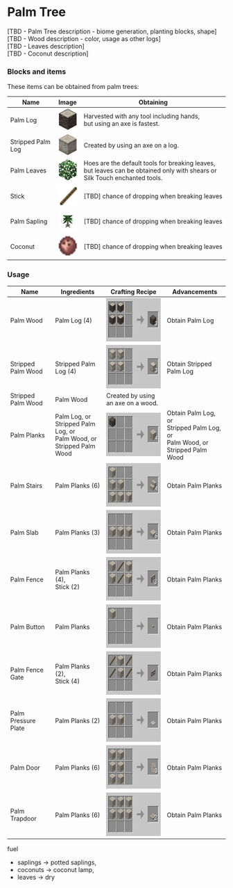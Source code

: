 # Palm Tree
[TBD - Palm Tree description - biome generation, planting blocks, shape]<br>
[TBD - Wood description - color, usage as other logs]<br>
[TBD - Leaves description]<br>
[TBD - Coconut description]<br>

### Blocks and items
These items can be obtained from palm trees:


| Name               | Image                                                                    | Obtaining                                                                                                                      |
|--------------------|--------------------------------------------------------------------------|--------------------------------------------------------------------------------------------------------------------------------|
| Palm Log           | <img src="./img/palm_item_1.png" alt="Palm Item" height="50" width="50"> | Harvested with any tool including hands, <br>but using an axe is fastest.                                                      |
| Stripped Palm Log  | <img src="./img/palm_item_2.png" alt="Palm Item" height="50" width="50"> | Created by using an axe on a log.                                                                                              |
| Palm Leaves        | <img src="./img/palm_item_3.png" alt="Palm Item" height="50" width="50"> | Hoes are the default tools for breaking leaves, <br>but leaves can be obtained only with shears or Silk Touch enchanted tools. |
| Stick              | <img src="./img/palm_item_4.png" alt="Palm Item" height="50" width="50"> | [TBD] chance of dropping when breaking leaves                                                                                  |
| Palm Sapling       | <img src="./img/palm_item_5.png" alt="Palm Item" height="50" width="50"> | [TBD] chance of dropping when breaking leaves                                                                                  |
| Coconut            | <img src="./img/palm_item_6.png" alt="Palm Item" height="50" width="50"> | [TBD] chance of dropping when breaking leaves                                                                                  |


### Usage

| Name                | Ingredients                                                                   | Crafting Recipe                                                     | Advancements                                                                         |
|---------------------|-------------------------------------------------------------------------------|---------------------------------------------------------------------|--------------------------------------------------------------------------------------|
| Palm Wood           | Palm Log (4)                                                                  | <img src="./img/recipe_palm_2.png" alt="Palm Recipe" height="100">  | Obtain Palm Log                                                                      |
| Stripped Palm Wood  | Stripped Palm Log (4)                                                         | <img src="./img/recipe_palm_1.png" alt="Palm Recipe" height="100">  | Obtain Stripped Palm Log                                                             |
| Stripped Palm Wood  | Palm Wood                                                                     | Created by using an axe on a wood.                                  |                                                                                      |
| Palm Planks         | Palm Log, or<br> Stripped Palm Log, or<br>Palm Wood, or<br>Stripped Palm Wood | <img src="./img/recipe_palm_5.png" alt="Palm Recipe" height="100">  | Obtain Palm Log, or<br> Stripped Palm Log, or<br>Palm Wood, or<br>Stripped Palm Wood |
| Palm Stairs         | Palm Planks (6)                                                               | <img src="./img/recipe_palm_4.png" alt="Palm Recipe" height="100">  | Obtain Palm Planks                                                                   |
| Palm Slab           | Palm Planks (3)                                                               | <img src="./img/recipe_palm_3.png" alt="Palm Recipe" height="100">  | Obtain Palm Planks                                                                   |
| Palm Fence          | Palm Planks (4), <br>Stick (2)                                                | <img src="./img/recipe_palm_7.png" alt="Palm Recipe" height="100">  | Obtain Palm Planks                                                                   |
| Palm Button         | Palm Planks                                                                   | <img src="./img/recipe_palm_6.png" alt="Palm Recipe" height="100">  | Obtain Palm Planks                                                                   |
| Palm Fence Gate     | Palm Planks (2), <br>Stick (4)                                                | <img src="./img/recipe_palm_8.png" alt="Palm Recipe" height="100">  | Obtain Palm Planks                                                                   |
| Palm Pressure Plate | Palm Planks (2)                                                               | <img src="./img/recipe_palm_10.png" alt="Palm Recipe" height="100"> | Obtain Palm Planks                                                                   |
| Palm Door           | Palm Planks (6)                                                               | <img src="./img/recipe_palm_9.png" alt="Palm Recipe" height="100">  | Obtain Palm Planks                                                                   |
| Palm Trapdoor       | Palm Planks (6)                                                               | <img src="./img/recipe_palm_11.png" alt="Palm Recipe" height="100"> | Obtain Palm Planks                                                                   |



fuel

- saplings -> potted saplings,
- coconuts -> coconut lamp,
- leaves -> dry

